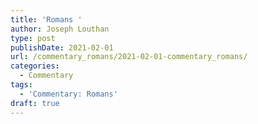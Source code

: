 ```yaml
---
title: 'Romans '
author: Joseph Louthan
type: post
publishDate: 2021-02-01
url: /commentary_romans/2021-02-01-commentary_romans/
categories:
  - Commentary
tags:
  - 'Commentary: Romans'
draft: true
---
```

